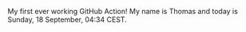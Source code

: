 My first ever working GitHub Action!
My name is Thomas and today is Sunday, 18 September, 04:34 CEST. 
